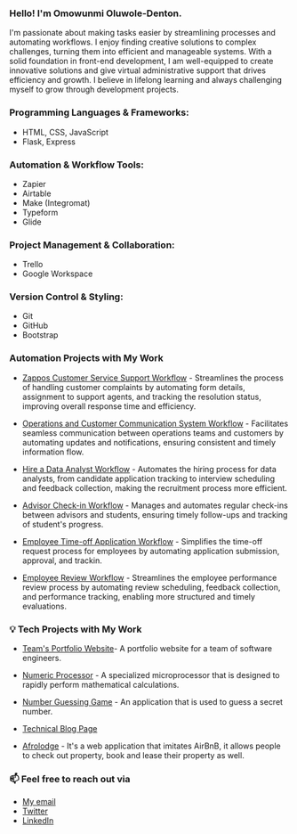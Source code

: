 ### Hello! I'm Omowunmi Oluwole-Denton.

I'm passionate about making tasks easier by streamlining processes and automating workflows. I enjoy finding creative solutions to complex challenges, turning them into efficient and manageable systems. With a solid foundation in front-end development, I am well-equipped to create innovative solutions and give virtual administrative support that drives efficiency and growth. I believe in lifelong learning and always challenging myself to grow through development projects. 

### Programming Languages & Frameworks:
- HTML, CSS, JavaScript
- Flask, Express

### Automation & Workflow Tools:
- Zapier
- Airtable
- Make (Integromat)
- Typeform
- Glide
  
### Project Management & Collaboration:
- Trello
- Google Workspace
  
### Version Control & Styling:
- Git
- GitHub
- Bootstrap

### Automation Projects with My Work 

- [Zappos Customer Service Support Workflow](https://airtable.com/appfPJiSmWVo3R2Jq/shrTDnn7ZXK7bSknc) - Streamlines the process of handling customer complaints by automating form details, assignment to support agents, and tracking the resolution status, improving overall response time and efficiency.

- [Operations and Customer Communication System Workflow](https://airtable.com/app0TGxedxD6T5mGA/shrUCuZ9huaKfp9jI) - Facilitates seamless communication between operations teams and customers by automating updates and notifications, ensuring consistent and timely information flow.
  
- [Hire a Data Analyst Workflow](https://airtable.com/appyGClgn1zdYeJSi/shrbmtJWaecYJoH7F) - Automates the hiring process for data analysts, from candidate application tracking to interview scheduling and feedback collection, making the recruitment process more efficient.
  
- [Advisor Check-in Workflow](https://airtable.com/appr1KecyLffspED1/shrVNfi2bXWdawsqu) - Manages and automates regular check-ins between advisors and students, ensuring timely follow-ups and tracking of student's progress.
  
- [Employee Time-off Application Workflow](https://airtable.com/appJthFyaKqcMDwjL/shrTd4rk69HPrD3K6) - Simplifies the time-off request process for employees by automating application submission, approval, and trackin.
  
- [Employee Review Workflow](https://airtable.com/appinx5DsD8ugWAYB/shr6DazWFJKlj3I09) - Streamlines the employee performance review process by automating review scheduling, feedback collection, and performance tracking, enabling more structured and timely evaluations.

### 💡 Tech Projects with My Work

- [Team's Portfolio Website](https://kibo-web-dev-fundamentals-july-23.github.io/wdf-jul-23-final-project-ofa/)- A portfolio website for a team of software engineers.
  
- [Numeric Processor](https://github.com/kibo-programming-2-oct-23/prog2-midterm-project-numeric-processor-omowunmi03) - A specialized microprocessor that is designed to rapidly perform mathematical calculations.

- [Number Guessing Game](https://github.com/kibo-web-app-dev-oct-23/week-2-assignment-number-guessing-game-omowunmi03) - An application that is used to guess a secret number.

- [Technical Blog Page](https://www.freecodecamp.org/learn/2022/responsive-web-design/build-a-technical-documentation-page-project/build-a-technical-documentation-page?messages=success%5B0%5D%3Dflash.signin-success)

- [Afrolodge](https://afrologde-com.onrender.com) - It's a web application that imitates AirBnB, it allows people to check out property, book and lease their property as well.


  
### 📫 Feel free to reach out via 
- [My email](janetoluwoledenton@gmail.com)
- [Twitter](https://twitter.com/omowunmi_od)
- [LinkedIn](https://www.linkedin.com/in/omowunmioluwole-denton/)

  
